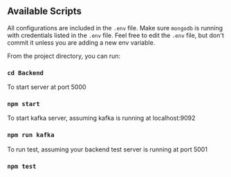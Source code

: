 ## Available Scripts

All configurations are included in the `.env` file. 
Make sure `mongodb` is running with credentials listed in the `.env` file. Feel free to edit the `.env` file, 
but don't commit it unless you are adding a new env variable.

From the project directory, you can run:

### `cd Backend`

To start server at port 5000
### `npm start`

To start kafka server, assuming kafka is running at localhost:9092
### `npm run kafka`

To run test, assuming your backend test server is running at port 5001
### `npm test`
